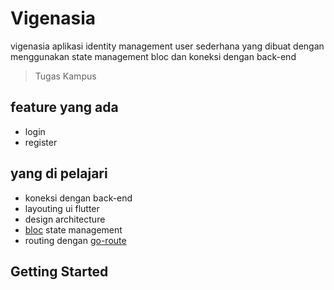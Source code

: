 # Vigenasia

vigenasia aplikasi identity management user sederhana yang dibuat dengan menggunakan state management bloc dan koneksi dengan back-end

> Tugas Kampus

## feature yang ada
- login
- register

## yang di pelajari
- koneksi dengan back-end 
- layouting ui flutter
- design architecture
- [bloc](https://pub.dev/packages/bloc) state management
- routing dengan [go-route](https://pub.dev/packages/go_router)

## Getting Started

